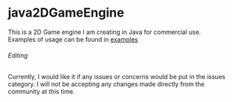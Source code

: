 # java2DGameEngine
This is a 2D Game engine I am creating in Java for commercial use.
Examples of usage can be found in [examples](examples/)
###### Editing
Currently, I would like it if any issues or concerns would be put in the issues category. I will not be accepting any changes made directly from the community at this time.
